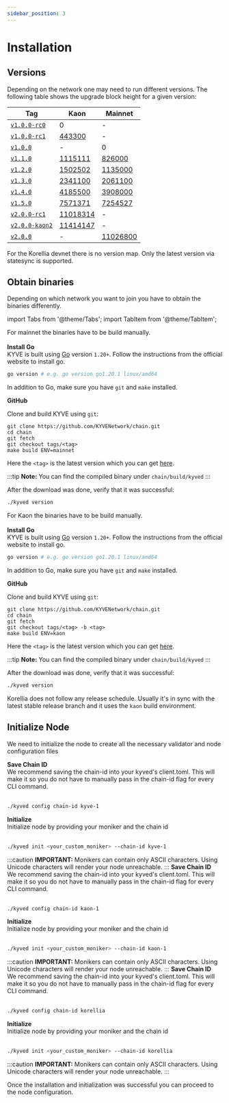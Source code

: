 ```yaml
---
sidebar_position: 3
---
```


# Installation

## Versions

Depending on the network one may need to run different versions. The following
table shows the upgrade block height for a given version:

| Tag                                                                              | Kaon                                                                       | Mainnet                                                       |
|----------------------------------------------------------------------------------|----------------------------------------------------------------------------|---------------------------------------------------------------|
| [`v1.0.0-rc0`](https://github.com/KYVENetwork/chain/releases/tag/v1.0.0-rc0)     | 0                                                                          | -                                                             |
| [`v1.0.0-rc1`](https://github.com/KYVENetwork/chain/releases/tag/v1.0.0-rc1)     | [443300](https://explorer.kyve.network/kaon/block/443300?network=kaon)     | -                                                             |
| [`v1.0.0`](https://github.com/KYVENetwork/chain/releases/tag/v1.0.0)             | -                                                                          | 0                                                             |
| [`v1.1.0`](https://github.com/KYVENetwork/chain/releases/tag/v1.1.0)             | [1115111](https://explorer.kyve.network/kaon/block/1115111?network=kaon)   | [826000](https://explorer.kyve.network/kyve/block/826000)     |
| [`v1.2.0`](https://github.com/KYVENetwork/chain/releases/tag/v1.2.0)             | [1502502](https://explorer.kyve.network/kaon/block/1502502?network=kaon)   | [1135000](https://explorer.kyve.network/kyve/block/1135000)   |
| [`v1.3.0`](https://github.com/KYVENetwork/chain/releases/tag/v1.3.0)             | [2341100](https://explorer.kyve.network/kaon/block/2341100?network=kaon)   | [2061100](https://explorer.kyve.network/kyve/block/2061100)   |
| [`v1.4.0`](https://github.com/KYVENetwork/chain/releases/tag/v1.4.0)             | [4185500](https://explorer.kyve.network/kaon/block/4185500?network=kaon)   | [3908000](https://explorer.kyve.network/kyve/block/3908000)   |
| [`v1.5.0`](https://github.com/KYVENetwork/chain/releases/tag/v1.5.0)             | [7571371](https://explorer.kyve.network/kaon/block/7571371?network=kaon)   | [7254527](https://explorer.kyve.network/kyve/block/7254527)   |
| [`v2.0.0-rc1`](https://github.com/KYVENetwork/chain/releases/tag/v2.0.0-rc1)     | [11018314](https://explorer.kyve.network/kaon/block/11018314?network=kaon) | -                                                             |
| [`v2.0.0-kaon2`](https://github.com/KYVENetwork/chain/releases/tag/v2.0.0-kaon2) | [11414147](https://explorer.kyve.network/kaon/block/11414147?network=kaon) | -                                                             |
| [`v2.0.0`](https://github.com/KYVENetwork/chain/releases/tag/v2.0.0)             | -                                                                          | [11026800](https://explorer.kyve.network/kyve/block/11026800) |

For the Korellia devnet there is no version map. Only the latest version via
statesync is supported.

## Obtain binaries

Depending on which network you want to join you have to obtain the binaries differently.

import Tabs from '@theme/Tabs';
import TabItem from '@theme/TabItem';

<Tabs groupId="network">
  <TabItem value="kyve" label="Mainnet">
  For mainnet the binaries have to be build manually.
  <br/><br/>
  <strong>Install Go</strong>
  <br/>
  KYVE is built using <a href="https://go.dev/dl/">Go</a> version <code>1.20+</code>.
  Follow the instructions from the official website to install go.

```bash
go version # e.g. go version go1.20.1 linux/amd64
```

In addition to Go, make sure you have <code>git</code> and <code>make</code> installed.

<strong>GitHub</strong>

Clone and build KYVE using <code>git</code>:

```
git clone https://github.com/KYVENetwork/chain.git
cd chain
git fetch
git checkout tags/<tag>
make build ENV=mainnet
```

Here the <code>&lt;tag&gt;</code> is the latest version which you can get <a href="https://github.com/KYVENetwork/chain/tags">here</a>.

:::tip
**Note:** You can find the compiled binary under <code>chain/build/kyved</code>
:::

After the download was done, verify that it was successful:

```bash
./kyved version
```

  </TabItem>
  <TabItem value="kaon" label="Kaon">
  For Kaon the binaries have to be build manually.
  <br/><br/>
  <strong>Install Go</strong>
  <br/>
  KYVE is built using <a href="https://go.dev/dl/">Go</a> version <code>1.20+</code>.
  Follow the instructions from the official website to install go.

```bash
go version # e.g. go version go1.20.1 linux/amd64
```

In addition to Go, make sure you have <code>git</code> and <code>make</code> installed.

<strong>GitHub</strong>

Clone and build KYVE using <code>git</code>:

```
git clone https://github.com/KYVENetwork/chain.git
cd chain
git fetch
git checkout tags/<tag> -b <tag>
make build ENV=kaon
```

Here the <code>&lt;tag&gt;</code> is the latest version which you can get <a href="https://github.com/KYVENetwork/chain/tags">here</a>.

:::tip
**Note:** You can find the compiled binary under <code>chain/build/kyved</code>
:::

After the download was done, verify that it was successful:

```bash
./kyved version
```

  </TabItem>
  <TabItem value="korellia" label="Korellia">
    Korellia does not follow any release schedule. Usually it's in sync with the latest
    stable release branch and it uses the <code>kaon</code> build environment.
  </TabItem>
</Tabs>

## Initialize Node

We need to initialize the node to create all the necessary validator and node configuration files

<Tabs groupId="network">
  <TabItem value="kyve" label="Mainnet">
<strong>Save Chain ID</strong>
<br/>
We recommend saving the chain-id into your kyved's client.toml. This will make it so you do not have to manually pass in the chain-id flag for every CLI command.
<br/><br/>

```bash
./kyved config chain-id kyve-1
```

<strong>Initialize</strong>
<br/>
Initialize node by providing your moniker and the chain id
<br/><br/>

```bash
./kyved init <your_custom_moniker> --chain-id kyve-1
```

:::caution
**IMPORTANT:** Monikers can contain only ASCII characters. Using Unicode characters will render your node unreachable.
:::
</TabItem>
<TabItem value="kaon" label="Kaon">
<strong>Save Chain ID</strong>
<br/>
We recommend saving the chain-id into your kyved's client.toml. This will make it so you do not have to manually pass in the chain-id flag for every CLI command.
<br/><br/>

```bash
./kyved config chain-id kaon-1
```

<strong>Initialize</strong>
<br/>
Initialize node by providing your moniker and the chain id
<br/><br/>

```bash
./kyved init <your_custom_moniker> --chain-id kaon-1
```

:::caution
**IMPORTANT:** Monikers can contain only ASCII characters. Using Unicode characters will render your node unreachable.
:::
</TabItem>
<TabItem value="korellia" label="Korellia">
<strong>Save Chain ID</strong>
<br/>
We recommend saving the chain-id into your kyved's client.toml. This will make it so you do not have to manually pass in the chain-id flag for every CLI command.
<br/><br/>

```bash
./kyved config chain-id korellia
```

<strong>Initialize</strong>
<br/>
Initialize node by providing your moniker and the chain id
<br/><br/>

```bash
./kyved init <your_custom_moniker> --chain-id korellia
```

:::caution
**IMPORTANT:** Monikers can contain only ASCII characters. Using Unicode characters will render your node unreachable.
:::
</TabItem>
</Tabs>

Once the installation and initialization was successful you can proceed to the node configuration.
